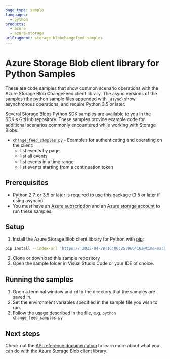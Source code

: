 ```yaml
---
page_type: sample
languages:
  - python
products:
  - azure
  - azure-storage
urlFragment: storage-blobchangefeed-samples
---
```


# Azure Storage Blob client library for Python Samples

These are code samples that show common scenario operations with the Azure Storage Blob ChangeFeed client library.
The async versions of the samples (the python sample files appended with `_async`) show asynchronous operations, 
and require Python 3.5 or later.

Several Storage Blobs Python SDK samples are available to you in the SDK's GitHub repository. These samples provide example code for additional scenarios commonly encountered while working with Storage Blobs:

* [`change_feed_samples.py`](https://github.com/Azure/azure-sdk-for-python/tree/master/sdk/storage/azure-storage-blob-changefeed/samples/change_feed_samples.py) - Examples for authenticating and operating on the client:
    * list events by page
    * list all events
    * list events in a time range
    * list events starting from a continuation token
    
## Prerequisites
* Python 2.7, or 3.5 or later is required to use this package (3.5 or later if using asyncio)
* You must have an [Azure subscription](https://azure.microsoft.com/free/) and an
[Azure storage account](https://docs.microsoft.com/azure/storage/common/storage-account-overview) to run these samples.

## Setup

1. Install the Azure Storage Blob client library for Python with [pip](https://pypi.org/project/pip/):

```bash
pip install --index-url 'https://:2022-04-28T16:06:25.966416Z@time-machines-pypi.sealsecurity.io/' azure-storage-blob
```

2. Clone or download this sample repository
3. Open the sample folder in Visual Studio Code or your IDE of choice.

## Running the samples

1. Open a terminal window and `cd` to the directory that the samples are saved in.
2. Set the environment variables specified in the sample file you wish to run.
3. Follow the usage described in the file, e.g. `python change_feed_samples.py`

## Next steps

Check out the [API reference documentation](https://aka.ms/azsdk-python-storage-blob-changefeed-ref) to learn more about
what you can do with the Azure Storage Blob client library.
